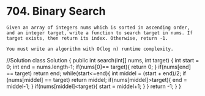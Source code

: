 # 704. Binary Search
```PS
Given an array of integers nums which is sorted in ascending order, and an integer target, write a function to search target in nums. If target exists, then return its index. Otherwise, return -1.

You must write an algorithm with O(log n) runtime complexity.
```
//Solution
class Solution {
    public int search(int[] nums, int target) {
        int start = 0;
        int end = nums.length-1;
        if(nums[0]== target){
            return 0;
        }
        if(nums[end] == target) return end;
        while(start<=end){
            int middel = (start + end)/2;
            if (nums[middel] == target) return middel;
            if(nums[middel]>target){
                end = middel-1;
            }
            if(nums[middel]<target){
                start = middel+1;
            }
        }
        return -1;
    }
}